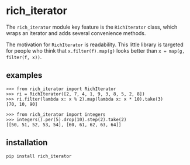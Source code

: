 rich_iterator
=============

The `rich_iterator` module key feature is the `RichIterator` class, which
wraps an iterator and adds several convenience methods.

The motivation for `RichIterator` is readability. This little library is
targeted for people who think that `x.filter(f).map(g)` looks better than
`x = map(g, filter(f, x))`.
   
examples
--------

    >>> from rich_iterator import RichIterator
    >>> ri = RichIterator([2, 7, 4, 1, 9, 3, 8, 5, 2, 8])
    >>> ri.filter(lambda x: x % 2).map(lambda x: x * 10).take(3)
    [70, 10, 90]

    >>> from rich_iterator import integers
    >>> integers().per(5).drop(10).step(2).take(2)
    [[50, 51, 52, 53, 54], [60, 61, 62, 63, 64]]


installation
-----------

    pip install rich_iterator

